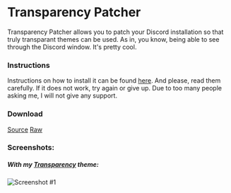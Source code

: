 # Transparency Patcher

Transparency Patcher allows you to patch your Discord installation so that truly transparant themes can be used. As in, you know, being able to see through the Discord window. It's pretty cool.

### Instructions
Instructions on how to install it can be found [here](https://github.com/HoLLy-HaCKeR/BetterDiscord-Themes-and-Plugins/wiki/Transparency-Patcher-FAQ). And please, read them carefully. If it does not work, try again or give up. Due to too many people asking me, I will not give any support.

### Download
[Source](/Plugins/transparency_patcher.plugin.js)
[Raw](https://raw.githubusercontent.com/HoLLy-HaCKeR/BetterDiscord-Themes-and-Plugins/master/Plugins/transparency_patcher.plugin.js)

### Screenshots:
##### With my [Transparency](/Themes/Transparency.md) theme:
![Screenshot #1](https://i.imgur.com/Cmgop0v.png)